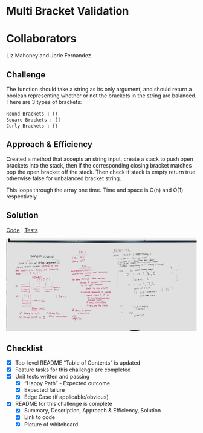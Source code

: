 # Multi Bracket Validation

# Collaborators

Liz Mahoney and Jorie Fernandez

## Challenge
The function should take a string as its only argument, and should return a boolean representing whether or not the 
brackets in the string are balanced. There are 3 types of brackets:

```
Round Brackets : ()
Square Brackets : []
Curly Brackets : {}
```


## Approach & Efficiency
Created a method that accepts an string input, create a stack to push open brackets into the stack, then if the 
corresponding closing bracket matches pop the open bracket off the stack. Then check if stack is empty return true 
otherwise false for unbalanced bracket string.


This loops through the array one time. Time and space is O(n) and O(1) respectively.

## Solution
[Code](../src/main/java/multiBracketValidation/MultiBracketValidation.java) | [Tests](../src/test/java/multiBracketValidation/MultiBracketValidationTest.java)

![White Board to Multibracket problem](../assets/multiBracketValidation.jpg)


## Checklist

 - [x] Top-level README “Table of Contents” is updated
 - [x] Feature tasks for this challenge are completed
 - [x] Unit tests written and passing
     - [x] “Happy Path” - Expected outcome
     - [x] Expected failure
     - [x] Edge Case (if applicable/obvious)
 - [x] README for this challenge is complete
     - [x] Summary, Description, Approach & Efficiency, Solution
     - [x] Link to code
     - [x] Picture of whiteboard